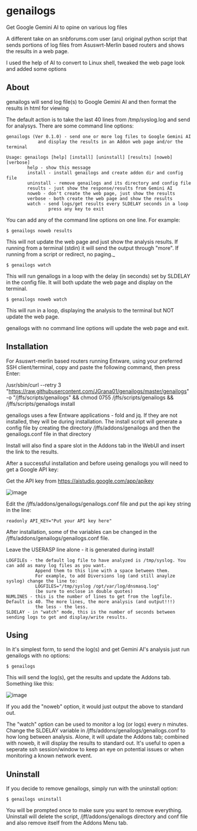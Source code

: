 # genailogs
Get Google Gemini AI to opine on various log files

A different take on an snbforums.com user (aru) original python script that sends portions of log files
from Asuswrt-Merlin based routers and shows the results in a web page.

I used the help of AI to convert to Linux shell, tweaked the web page look and added some options

## About
genailogs will send log file(s) to Google Gemini AI and then format the results in html for viewing

The default action is to take the last 40 lines from /tmp/syslog.log and send for analysys.
There are some command line options:
```
genailogs (Ver 0.1.0) - send one or more log files to Google Gemini AI
            and display the results in an Addon web page and/or the terminal

Usage: genailogs [help] [install] [uninstall] [results] [noweb] [verbose]
        help - show this message
        install - install genailogs and create addon dir and config file
        uninstall - remove genailogs and its directory and config file
        results - just show the response/results from Gemini AI
        noweb - don't create the web page, just show the results
        verbose - both create the web page and show the results
        watch - send logs/get results every SLDELAY seconds in a loop
                press any key to exit
```

You can add any of the command line options on one line. For example:

```
$ genailogs noweb results
```
This will not update the web page and just show the analysis results. If running from a terminal (stdin) it will send the output through "more". If running from a script or redirect, no paging._

```
$ genailogs watch
```
This will run genailogs in a loop with the delay (in seconds) set by SLDELAY in the config file. It will both update the web page and display on the terminal.

```
$ genailogs noweb watch
```
This will run in a loop, displaying the analysis to the terminal but NOT update the web page.

genailogs with no command line options will update the web page and exit.

## Installation
For Asuswrt-merlin based routers running Entware, using your preferred SSH client/terminal, copy and paste the following command, then press Enter:

/usr/sbin/curl --retry 3 "https://raw.githubusercontent.com/JGrana01/genailogs/master/genailogs" -o "/jffs/scripts/genailogs" && chmod 0755 /jffs/scripts/genailogs && /jffs/scripts/genailogs install

genailogs uses a few Entware applications - fold and jq. If they are not installed, they will be during installation.
The install script will generate a config file by creating the directory /jffs/addons/genailogs and then the genailogs.conf file in that directory

Install will also find a spare slot in the Addons tab in the WebUI and insert the link to the results.

After a successful installation and before useing genailogs you will need to get a Google API key:

Get the API key from https://aistudio.google.com/app/apikey

![image](https://github.com/JGrana01/genailogs/assets/11652784/e0b13ae5-cb94-405c-842f-9acf43c63056)

Edit the /jffs/addons/genailogs/genailogs.conf file and put the api key string in the line:
```
readonly API_KEY="Put your API key here"
```
After installation, some of the variables can be changed in the /jffs/addons/genailogs/genailogs.conf file.

Leave the USERASP line alone - it is generated during install!
```
LOGFILEs - the default log file to have analyzed is /tmp/syslog. You can add as many log files as you want.
           Append them to this line with a space between them.
           For example, to add Diversions log (and still anaylze syslog) change the line to:
           LOGFILES="/tmp/syslog /opt/var/log/dnsmasq.log"
           (be sure to enclose in double quotes)
NUMLINES - this is the number of lines to get from the logfile. Default is 40. The more lines, the more analysis (and output!!!)
           the less - the less.
SLDELAY - in "watch" mode, this is the number of seconds between sending logs to get and display/write results.
```

## Using

In it's simplest form, to send the log(s) and get Gemini AI's analysis just run genailogs with no options:
```
$ genailogs
```
This will send the log(s), get the results and update the Addons tab. Something like this:

![image](https://github.com/JGrana01/genailogs/assets/11652784/526e5d14-7427-4433-a7c3-189086e77d99)

If you add the "noweb" option, it would just output the above to standard out.

The "watch" option can be used to monitor a log (or logs) every n minutes. Change the SLDELAY variable in /jffs/addons/genailogs/genailogs.conf to how long between analysis.
Alone, it will update the Addons tab; combined with noweb, it will display the results to standard out. It's useful to open a seperate ssh session/window to keep an eye on potential issues or when monitoring a known network event.

## Uninstall
If you decide to remove genailogs, simply run with the uninstall option:
```
$ genailogs uninstall
```
You will be prompted once to make sure you want to remove everything. Uninstall will delete the script, /jff/addons/genailogs directory and conf file and also remove itself from the Addons Menu tab.


